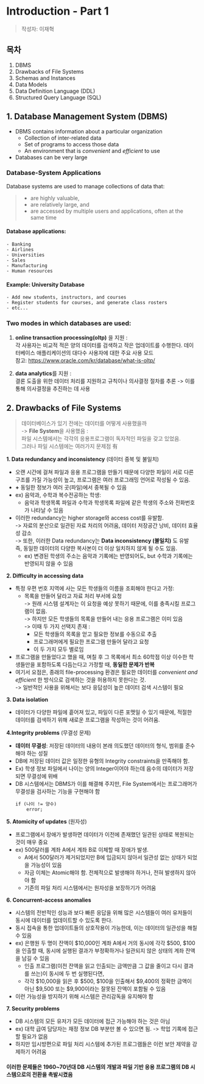 # Introduction - Part 1

> 작성자: 이재혁

## 목차
1. DBMS
2. Drawbacks of File Systems
3. Schemas and Instances
4. Data Models
5. Data Definition Language (DDL)
6. Structured Query Language (SQL)


## 1. Database Management System (DBMS)
- DBMS contains information about a particular organization
    - Collection of inter-related data
    - Set of programs to access those data
    - An environment that is _convenient_ and _efficient_ to use
- Databases can be very large

### Database-System Applications
Database systems are used to manage collections of data that:
> - are highly valuable,
> - are relatively large, and
> - are accessed by multiple users and applications, often at the same time

#### Database applications:
    - Banking
    - Airlines
    - Universities
    - Sales
    - Manufacturing
    - Human resources

#### Example: University Database
    - Add new students, instructors, and courses
    - Register students for courses, and generate class rosters
    - etc...

### Two modes in which databases are used:
1. **online transaction processing(oltp)**
을 지원 : <br>
각 사용자는 비교적 적은 양의 데이터를 검색하고 작은 업데이트를 수행한다. 데이터베이스 애플리케이션의 대다수 사용자에 대한 주요 사용 모드 <br> 참고: <https://www.oracle.com/kr/database/what-is-oltp/>

2. **data analytics**를 지원 : <br>결론 도출을 위한 데이터 처리를 지원하고 규칙이나 의사결정 절차를 추론 -> 이를 통해 의사결정을 추진하는 데 사용 

## 2. Drawbacks of File Systems
> 데이터베이스가 있기 전에는 데이터를 어떻게 사용했을까<br>
> -> **File System**을 사용했음 : <br>
> 파일 시스템에서는 각각의 응용프로그램이 독자적인 파일을 갖고 있었음. <br>
> 그러나 파일 시스템에는 여러가지 문제점 有

**1. Data redundancy and inconsistency** (데이터 중복 및 불일치)  <br>
- 오랜 시간에 걸쳐 파일과 응용 프로그램을 만들기 때문에 다양한 파일이 서로 다른 구조를 가질 가능성이 높고, 프로그램은 여러 프로그래밍 언어로 작성될 수 있음.
- **\+** 동일한 정보가 여러 곳(파일)에서 중복될 수 있음
- ex) 음악과, 수학과 복수전공하는 학생:
    - 음악과 학생목록 파일과 수학과 학생목록 파일에 같은 학생의 주소와 전화번호가 나타날 수 있음
- 이러한 redundancy는 higher storage와 access cost를 유발함.<br>
-> 자료의 분산으로 일관된 자료 처리의 어려움, 데이터 저장공간 낭비, 데이터 효율성 감소<br>
-> 또한, 이러한 Data redundancy는 **Data inconsistency (불일치)** 도 유발<br>
즉, 동일한 데이터의 다양한 복사본이 더 이상 일치하지 않게 될 수도 있음.
    - ex) 변경된 학생의 주소는 음악과 기록에는 반영되어도, but 수학과 기록에는 반영되지 않을 수 있음


**2. Difficulty in accessing data**
- 특정 우편 번호 지역에 사는 모든 학생들의 이름을 조회해야 한다고 가정:
    - 목록을 만들어 달라고 자료 처리 부서에 요청 <br>
    -> 원래 시스템 설계자는 이 요청을 예상 못하기 때문에, 이를 충족시킬 프로그램이 없음.  <br>
    -> 하지만 모든 학생들의 목록을 만들어 내는 응용 프로그램은 이미 있음 <br>
    -> 이때 두 가지 선택지 존재 : 
        - 모든 학생들의 목록을 얻고 필요한 정보를 수동으로 추출
        - 프로그래머에게 필요한 프로그램 만들어 달라고 요청
        - 이 두 가지 모두 별로임 <br>
- 프로그램을 만들었다고 했을 때, 며칠 후 그 목록에서 최소 60학점 이상 이수한 학생들만을 포함하도록 다듬는다고 가정할 때, **동일한 문제가 반복**
- 여기서 요점은, 종래의 file-processing 환경은 필요한 데이터를 _convenient and efficient_ 한 방식으로 검색하는 것을 허용하지 못한다는 것. <br>
-> 일반적인 사용을 위해서는 보다 응답성이 높은 데이터 검색 시스템이 필요

**3. Data isolation**
- 데이터가 다양한 파일에 흩어져 있고, 파일이 다른 포맷일 수 있기 때문에, 적절한 데이터를 검색하기 위해 새로운 프로그램을 작성하는 것이 어려움.

**4.Integrity problems** (무결성 문제)
- **데이터 무결성**: 저장된 데이터의 내용이 본래 의도했던 데이터의 형식, 범위를 준수해야 하는 성질
- DB에 저장된 데이터 값은 일정한 유형의 Integrity constraints을 만족해야 함.
- Ex) 학생 정보 파일에서 나이는 양의 Integer이어야 하는데 음수의 데이터가 저장되면 무결성에 위배
- DB 시스템에서는 DBMS가 이를 해결해 주지만, File System에서는 프로그래머가 무결성을 검사하는 기능을 구현해야 함
    ```
    if (나이 != 양수)
        error;
    ```

**5. Atomicity of updates** (원자성)
- 프로그램에서 장애가 발생하면 데이터가 이전에 존재했던 일관된 상태로 복원되는 것이 매우 중요
- ex) 500달러를 계좌 A에서 계좌 B로 이체할 때 장애가 발생.
    - A에서 500달러가 제거되었지만 B에 입금되지 않아서 일관성 없는 상태가 되었을 가능성이 있음
    - 자금 이체는 Atomic해야 함. 전체적으로 발생해야 하거나, 전혀 발생하지 않아야 함
    - 기존의 파일 처리 시스템에서는 원자성을 보장하기가 어려움

**6. Concurrent-access anomalies**
- 시스템의 전반적인 성능과 보다 빠른 응답을 위해 많은 시스템들이 여러 유저들이 동시에 데이터를 업데이트할 수 있도록 한다. 
- 동시 접속을 통한 업데이트들의 상호작용이 가능한데, 이는 데이터의 일관성을 해칠 수 있음
- ex) 은행원 두 명이 잔액이 $10,000인 계좌 A에서 거의 동시에 각각 $500, $100을 인출할 때, 동시에 실행된 결과가 부정확하거나 일관되지 않은 상태의 계좌 잔액을 남길 수 있음
    - 인출 프로그램(이전 잔액을 읽고 인출되는 금액만큼 그 값을 줄이고 다시 결과를 쓰는)이 동시에 두 번 실행된다면,
    - 각각 $10,000을 읽은 후 $500, $100을 인출해서 $9,400의 정확한 금액이 아닌 $9,500 또는 $9,900이라는 잘못된 잔액이 포함될 수 있음
- 이런 가능성을 방지하기 위해 시스템은 관리감독을 유지해야 함

**7. Security problems**
- DB 시스템의 모든 유저가 모든 데이터에 접근 가능해야 하는 것은 아님
- ex) 대학 급여 담당자는 재정 정보 DB 부분만 볼 수 있으면 됨. -> 학업 기록에 접근할 필요가 없음
- 하지만 임시방편으로 파일 처리 시스템에 추가된 프로그램들은 이런 보안 제약을 강제하기 어려움

#### 이러한 문제들은 1960~70년대 DB 시스템의 개발과 파일 기반 응용 프로그램의 DB 시스템으로의 전환을 촉발시켰음